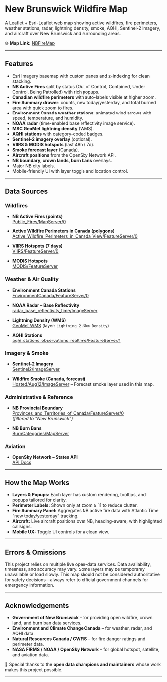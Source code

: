# New Brunswick Wildfire Map

A Leaflet + Esri-Leaflet web map showing active wildfires, fire perimeters, weather stations, radar, lightning density, smoke, AQHI, Sentinel-2 imagery, and aircraft over New Brunswick and surrounding areas.

🌐 **Map Link:** [NBFireMap](https://nbfiremap.github.io/NBFireMap/)

---

## Features

- Esri Imagery basemap with custom panes and z-indexing for clean stacking.
- **NB Active Fires** split by status (Out of Control, Contained, Under Control, Being Patrolled) with rich popups.
- **Canadian wildfire perimeters** with auto-labels visible at higher zoom.
- **Fire Summary drawer**: counts, new today/yesterday, and total burned area with quick zoom to fires.
- **Environment Canada weather stations**: animated wind arrows with speed, temperature, and humidity.
- **NOAA radar** (time-enabled base reflectivity image service).
- **MSC GeoMet lightning density** (WMS).
- **AQHI stations** with category-coded badges.
- **Sentinel-2 imagery overlay** (optional).
- **VIIRS & MODIS hotspots** (last 48h / 7d).
- **Smoke forecast layer** (Canada).
- **Aircraft positions** from the OpenSky Network API.
- **NB boundary, crown lands, burn bans** overlays.
- Major NB city labels.
- Mobile-friendly UI with layer toggle and location control.

---

## Data Sources

### Wildfires
- **NB Active Fires (points)**  
  [Public_Fires/MapServer/0](https://gis-erd-der.gnb.ca/arcgis/rest/services/Fire_Dashboards/Public_Fires/MapServer/0)

- **Active Wildfire Perimeters in Canada (polygons)**  
  [Active_Wildfire_Perimeters_in_Canada_View/FeatureServer/0](https://services.arcgis.com/wjcPoefzjpzCgffS/ArcGIS/rest/services/Active_Wildfire_Perimeters_in_Canada_View/FeatureServer/0)

- **VIIRS Hotspots (7 days)**  
  [VIIRS/FeatureServer/0](https://services9.arcgis.com/RHVPKKiFTONKtxq3/ArcGIS/rest/services/Satellite_VIIRS_Thermal_Hotspots_and_Fire_Activity/FeatureServer/0)

- **MODIS Hotspots**  
  [MODIS/FeatureServer](https://services9.arcgis.com/RHVPKKiFTONKtxq3/arcgis/rest/services/MODIS_Thermal_v1/FeatureServer)

### Weather & Air Quality
- **Environment Canada Stations**  
  [EnvironmentCanada/FeatureServer/0](https://services.arcgis.com/zmLUiqh7X11gGV2d/arcgis/rest/services/EnvironmentCanada/FeatureServer/0)

- **NOAA Radar – Base Reflectivity**  
  [radar_base_reflectivity_time/ImageServer](https://mapservices.weather.noaa.gov/eventdriven/rest/services/radar/radar_base_reflectivity_time/ImageServer)

- **Lightning Density (WMS)**  
  [GeoMet WMS](https://geo.weather.gc.ca/geomet?service=WMS&request=GetCapabilities&version=1.3.0) (layer: `Lightning_2.5km_Density`)

- **AQHI Stations**  
  [aqhi_stations_observations_realtime/FeatureServer/1](https://services.arcgis.com/wjcPoefzjpzCgffS/ArcGIS/rest/services/aqhi_stations_observations_realtime/FeatureServer/1)

### Imagery & Smoke
- **Sentinel-2 Imagery**  
  [Sentinel2/ImageServer](https://sentinel.arcgis.com/arcgis/rest/services/Sentinel2/ImageServer)

- **Wildfire Smoke (Canada, forecast)**  
  [Hosted/Aug12/ImageServer](https://enterpriseim.esriservices.ca/server/rest/services/Hosted/Aug12/ImageServer) – Forecast smoke layer used in this map.

### Administrative & Reference
- **NB Provincial Boundary**  
  [Provinces_and_Territories_of_Canada/FeatureServer/0](https://services.arcgis.com/wjcPoefzjpzCgffS/ArcGIS/rest/services/Provinces_and_Territories_of_Canada/FeatureServer/0)  
  *(filtered to “New Brunswick”)*

- **NB Burn Bans**  
  [BurnCategories/MapServer](https://gis-erd-der.gnb.ca/gisserver/rest/services/FireWeather/BurnCategories/MapServer)

### Aviation
- **OpenSky Network – States API**  
  [API Docs](https://opensky-network.org/apidoc/rest.html#all-state-vectors)

---

## How the Map Works

- **Layers & Popups:** Each layer has custom rendering, tooltips, and popups tailored for clarity.
- **Perimeter Labels:** Shown only at zoom ≥ 11 to reduce clutter.
- **Fire Summary Panel:** Aggregates NB active fire data with Atlantic Time “new today/yesterday” tracking.
- **Aircraft:** Live aircraft positions over NB, heading-aware, with highlighted callsigns.
- **Mobile UX:** Toggle UI controls for a clean view.

---

## Errors & Omissions

This project relies on multiple live open-data services. Data availability, timeliness, and accuracy may vary. Some layers may be temporarily unavailable or load slowly. This map should not be considered authoritative for safety decisions—always refer to official government channels for emergency information.  

---

## Acknowledgements

- **Government of New Brunswick** – for providing open wildfire, crown land, and burn ban data services.  
- **Environment and Climate Change Canada** – for weather, radar, and AQHI data.  
- **Natural Resources Canada / CWFIS** – for fire danger ratings and perimeter data.  
- **NASA FIRMS / NOAA / OpenSky Network** – for global hotspot, satellite, and aviation data.  

🙏 Special thanks to the **open data champions and maintainers** whose work makes this project possible.  

---
